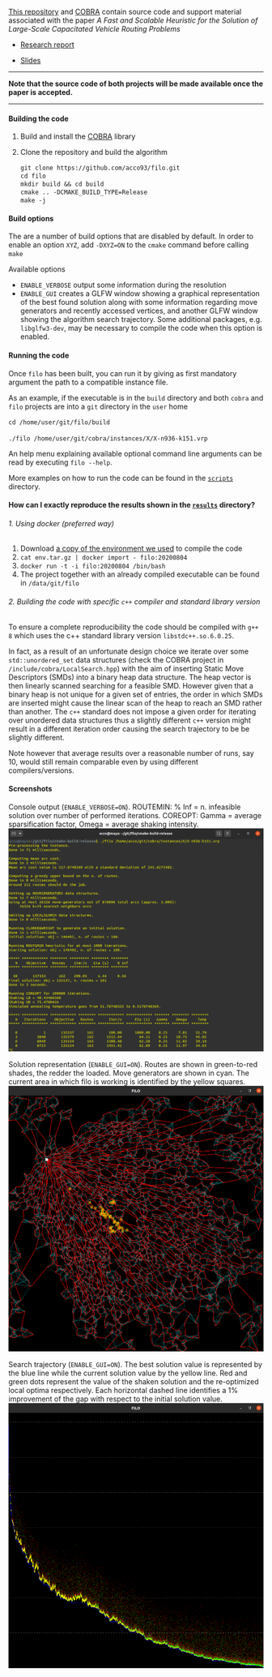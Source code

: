 [This repository](https://github.com/acco93/filo) and [COBRA](https://github.com/acco93/cobra) contain source code and support material associated with the paper *A Fast and Scalable Heuristic for the Solution of Large-Scale Capacitated Vehicle Routing Problems*

- [Research report](https:github.com/acco93/filo/docs/report.pdf)

- [Slides](https://github.com/acco93/filo/docs/slides.pdf)

***

**Note that the source code of both projects will be made available once the paper is accepted.**

***

#### Building the code

1. Build and install the [COBRA](https://github.com/acco93/cobra) library

2. Clone the repository and build the algorithm
   
   ```
   git clone https://github.com/acco93/filo.git
   cd filo
   mkdir build && cd build
   cmake .. -DCMAKE_BUILD_TYPE=Release
   make -j
   ```

#### Build options

The are a number of build options that are disabled by default.
In order to enable an option `XYZ`, add `-DXYZ=ON` to the `cmake` command before calling `make`

Available options

* `ENABLE_VERBOSE` output some information during the resolution
* `ENABLE_GUI` creates a GLFW window showing a graphical representation of the best found solution along with some information regarding move generators and recently accessed vertices, and another GLFW window showing the algorithm search trajectory. Some additional packages, e.g. `libglfw3-dev`, may be necessary to compile the code when this option is enabled.

#### Running the code

Once `filo` has been built, you can run it by giving as first mandatory argument the path to a compatible instance file.

As an example, if the executable is in the `build` directory and both `cobra` and `filo` projects are into a `git` directory in the `user` home

```
cd /home/user/git/filo/build

./filo /home/user/git/cobra/instances/X/X-n936-k151.vrp
```

An help menu explaining available optional command line arguments can be read by executing `filo --help`.

More examples on how to run the code can be found in the [`scripts`](https://github.com/acco93/filo/tree/master/scripts) directory.

#### How can I exactly reproduce the results shown in the [`results`](https://github.com/acco93/filo/tree/master/results) directory?

###### 1. Using docker (preferred way)

1. Download [a copy of the environment we used](#) to compile the code
2. `cat env.tar.gz | docker import - filo:20200804`
3. `docker run -t -i filo:20200804 /bin/bash`
4. The project together with an already compiled executable can be found in `/data/git/filo`

###### 2. Building the code with specific `c++` compiler and standard library version

To ensure a complete reproducibility the code should be compiled with `g++ 8` which uses the c++ standard library version `libstdc++.so.6.0.25`.

In fact, as a result of an unfortunate design choice we iterate over some `std::unordered_set` data structures (check the COBRA project in `/include/cobra/LocalSearch.hpp`) with the aim of inserting Static Move Descriptors (SMDs) into a binary heap data structure. The heap vector is then linearly scanned searching for a feasible SMD. However given that a binary heap is not unique for a given set of entries, the order in which SMDs are inserted might cause the linear scan of the heap to reach an SMD rather than another. The `c++` standard does not impose a given order for iterating over unordered data structures thus a slightly different `c++` version might result in a different iteration order causing the search trajectory to be be slightly different.

Note however that average results over a reasonable number of runs, say 10, would still remain comparable even by using different compilers/versions.

#### Screenshots

Console output (`ENABLE_VERBOSE=ON`). ROUTEMIN: % Inf = n. infeasible solution over number of performed iterations. COREOPT: Gamma = average sparsification factor, Omega = average shaking intensity.
![Console output](images/console.png)

Solution representation (`ENABLE_GUI=ON`). Routes are shown in green-to-red shades, the redder the loaded.
Move generators are shown in cyan. The current area in which filo is working is identified by the yellow squares.
![Solution representation](images/solution.png)

Search trajectory (`ENABLE_GUI=ON`). The best solution value is represented by the blue line while the current solution value by the yellow line. Red and green dots represent the value of the shaken solution and the re-optimized local optima respectively. Each horizontal dashed line identifies a 1% improvement of the gap with respect to the initial solution value.
![Search trajectory](images/trajectory.png)
